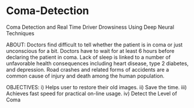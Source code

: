# Coma-Detection
Coma Detection and Real Time Driver Drowsiness Using Deep Neural Techniques

ABOUT:
Doctors find difficult to tell whether the patient is in coma or just unconscious for a bit. Doctors have to wait for at least 6 hours before declaring the patient in coma. Lack of sleep is linked to a number of unfavorable health consequences including heart disease, type 2 diabetes, and depression. Road crashes and related forms of accidents are a common cause of injury and death among the human population.

OBJECTIVES: 
i) Helps user to restore their old images.
ii) Save the time.
iii) Achieves fast speed for practical on-line usage.
iv) Detect the Level of Coma
